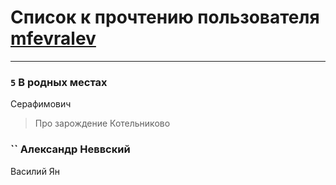 # Список к прочтению пользователя [mfevralev](http://vk.com/id140966150)
---

### `5` В родных местах
Серафимович
> Про зарождение Котельниково

### `` Александр Неввский
Василий Ян

